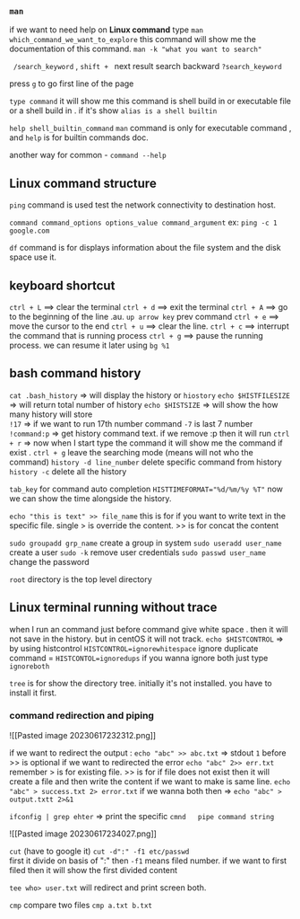 
### `man`

if we want to need help on **Linux command** 
type
		`man which_command_we_want_to_explore`
this command will show me the documentation of this command.
`man -k "what you want to search"`

` /search_keyword`   ,   `shift + ` next result
search backward `?search_keyword`

press `g` to go first line of the page

`type command`  it will show me this command is shell build in or executable file or a shell build in . 
if it's show `alias is a shell builtin`

`help shell_builtin_command`   `man` command is only for executable command , and `help` is for builtin commands doc.

another way for common -  `command --help`


## Linux command structure
`ping`  command is used test the network connectivity to destination host.

`command command_options options_value command_argument`
ex: `ping -c 1 google.com`

`df` command is for displays information about the file system and the disk space use it.

## keyboard shortcut

`ctrl + L` ==> clear the terminal
`ctrl + d` ==> exit the terminal
`ctrl + A` ==> go to the beginning of the line
.au.  `up arrow key` prev command
`ctrl + e` ==> move the cursor to the end
`ctrl + u` ==> clear the line.
`ctrl + c` ==> interrupt the command that is running process
`ctrl + g` ==> pause the running process. we can resume it later using `bg %1`

## bash command history

`cat .bash_history`  => will display the history or `hiostory`
`echo $HISTFILESIZE`  => will return total number of history
`echo $HISTSIZE` => will show the how many history will store  
`!17` => if we want to run 17th number command `-7` is last 7 number
`!command:p` => get history command text. if we remove :p then it will run
`ctrl + r` => now when I start type the command it will show me the command if exist  . `ctrl + g` leave the searching mode (means will not who the command)
`history -d line_number` delete specific command from history
`history -c` delete all the history

`tab_key` for command auto completion
`HISTTIMEFORMAT="%d/%m/%y %T"`  now we can show the time alongside the history.

`echo "this is text" >> file_name` this is for if you want to write text in the specific file. single > is override the content. >> is for concat the content

`sudo groupadd grp_name` create a group in system
`sudo useradd user_name` create a user
`sudo -k` remove user credentials
`sudo passwd user_name` change the password

`root` directory is the top level directory

## Linux terminal running without trace

when I run an command just before command give white space . then it will not save in the history.
but in centOS it will not track.
		`echo $HISTCONTROL` => by using histcontrol `HISTCONTROL=ignorewhitespace`
ignore duplicate command = `HISTCONTOL=ignoredups` 
if you wanna ignore both just type `ignoreboth`

`tree` is for show the directory tree. initially it's not installed. you have to install it first.

### command redirection and piping

![[Pasted image 20230617232312.png]]

if we want to redirect the output : 
`echo "abc" >> abc.txt`  => stdout `1` before >> is optional
if we want to redirected the error 
`echo "abc" 2>> err.txt` 
remember > is for existing file.  >> is for if file does not exist then it will create a file and then write the content
if we want to make is same line.
`echo "abc" > success.txt 2> error.txt`
if we wanna both then => `echo "abc" > output.txtt 2>&1`

`ifconfig | grep ehter` => print the specific
`cmnd   pipe command string` 

![[Pasted image 20230617234027.png]]

`cut` (have to google it)
`cut -d":" -f1 etc/passwd`  
first it divide on basis of ":" then `-f1` means filed number. if we want to first filed then it will show the first divided content

`tee who> user.txt` will redirect and print screen both.

`cmp`  compare two files
`cmp a.txt b.txt`
 

